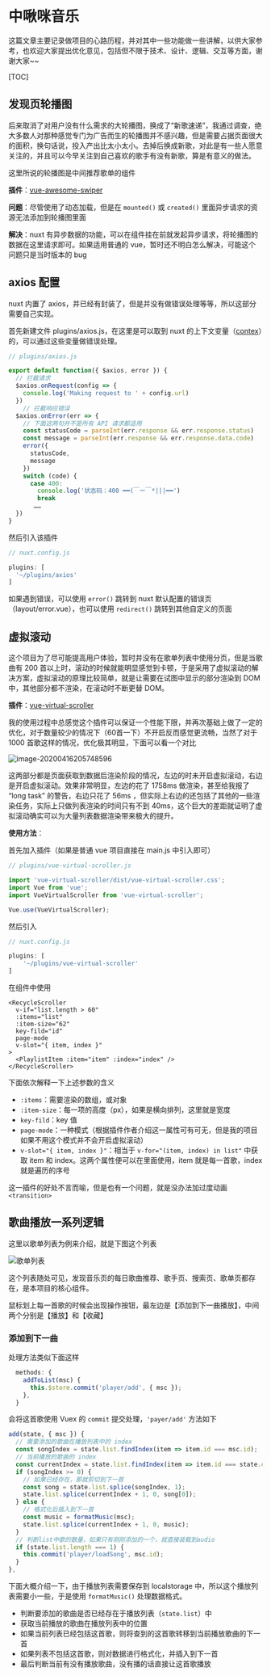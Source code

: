 # 中啾咪音乐

这篇文章主要记录做项目的心路历程，并对其中一些功能做一些讲解，以供大家参考，也欢迎大家提出优化意见，包括但不限于技术、设计、逻辑、交互等方面，谢谢大家~~

[TOC]

## 发现页轮播图

后来取消了对用户没有什么需求的大轮播图，换成了“新歌速递”，我通过调查，绝大多数人对那种感觉专门为广告而生的轮播图并不感兴趣，但是需要占据页面很大的面积，换句话说，投入产出比太小太小。去掉后换成新歌，对此是有一些人愿意关注的，并且可以今早关注到自己喜欢的歌手有没有新歌，算是有意义的做法。

这里所说的轮播图是中间推荐歌单的组件

**插件**：[vue-awesome-swiper](https://github.com/surmon-china/vue-awesome-swiper)

**问题**：尽管使用了动态加载，但是在 `mounted()` 或 `created()` 里面异步请求的资源无法添加到轮播图里面

**解决**：nuxt 有异步数据的功能，可以在组件挂在前就发起异步请求，将轮播图的数据在这里请求即可。如果适用普通的 vue，暂时还不明白怎么解决，可能这个问题只是当时版本的 bug

## axios 配置

nuxt 内置了 axios，并已经有封装了，但是并没有做错误处理等等，所以这部分需要自己实现。

首先新建文件 plugins/axios.js，在这里是可以取到 nuxt 的上下文变量（[contex](https://zh.nuxtjs.org/api/context)）的，可以通过这些变量做错误处理。

```js
// plugins/axios.js

export default function({ $axios, error }) {
  // 拦截请求
  $axios.onRequest(config => {
    console.log('Making request to ' + config.url)
  })
	// 拦截响应错误
  $axios.onError(err => {
    // 下面这两句并不是所有 API 请求都适用
    const statusCode = parseInt(err.response && err.response.status)
    const message = parseInt(err.response && err.response.data.code)
    error({
      statusCode,
      message
    })
    switch (code) {
      case 400:
        console.log('状态码：400 ━━(￣ー￣*|||━━')
        break
       ……
  })
}
```

然后引入该插件

```js
// nuxt.config.js

plugins: [
  '~/plugins/axios'
]
```

如果遇到错误，可以使用 `error()` 跳转到 nuxt 默认配置的错误页（layout/error.vue），也可以使用 `redirect()` 跳转到其他自定义的页面

## 虚拟滚动

这个项目为了尽可能提高用户体验，暂时并没有在歌单列表中使用分页，但是当歌曲有 200 首以上时，滚动的时候就能明显感觉到卡顿，于是采用了虚拟滚动的解决方案，虚拟滚动的原理比较简单，就是让需要在试图中显示的部分渲染到 DOM 中，其他部分都不渲染，在滚动时不断更替 DOM。

**插件**：[vue-virtual-scroller](https://github.com/Akryum/vue-virtual-scroller)

我的使用过程中总感觉这个插件可以保证一个性能下限，并再次基础上做了一定的优化，对于数量较少的情况下（60首一下）不开启反而感觉更流畅，当然了对于 1000 首歌这样的情况，优化极其明显，下面可以看一个对比

![image-20200416205748596](%E6%8A%80%E6%9C%AF%E6%96%87%E6%A1%A3.assets/image-20200416205748596.png)

这两部分都是页面获取到数据后渲染阶段的情况，左边的时未开启虚拟滚动，右边是开启虚拟滚动。效果非常明显，左边的花了 1758ms 做渲染，甚至给我报了 “long task” 的警告，右边只花了 56ms ，但实际上右边的还包括了其他的一些渲染任务，实际上只做列表渲染的时间只有不到 40ms，这个巨大的差距就证明了虚拟滚动确实可以为大量列表数据渲染带来极大的提升。

**使用方法**：

首先加入插件（如果是普通 vue 项目直接在 main.js 中引入即可）

```js
// plugins/vue-virtual-scroller.js

import 'vue-virtual-scroller/dist/vue-virtual-scroller.css';
import Vue from 'vue';
import VueVirtualScroller from 'vue-virtual-scroller';

Vue.use(VueVirtualScroller);
```

然后引入

```js
// nuxt.config.js

plugins: [
	'~/plugins/vue-virtual-scroller'
]
```

在组件中使用

```vue
<RecycleScroller
  v-if="list.length > 60"
  :items="list"
  :item-size="62"
  key-fild="id"
  page-mode
  v-slot="{ item, index }"
>
  <PlaylistItem :item="item" :index="index" />
</RecycleScroller>
```

下面依次解释一下上述参数的含义

- `:items`：需要渲染的数组，或对象
- `:item-size`：每一项的高度（px），如果是横向排列，这里就是宽度
- `key-fild`：key 值
- `page-mode`：一种模式（根据插件作者介绍这一属性可有可无，但是我的项目如果不用这个模式并不会开启虚拟滚动）
- `v-slot="{ item, index }"`：相当于 `v-for="(item, index) in list"` 中获取 item 和 index。这两个属性便可以在里面使用，item 就是每一首歌，index 就是遍历的序号

这一插件的好处不言而喻，但是也有一个问题，就是没办法加过度动画 `<transition>`

## 歌曲播放一系列逻辑

这里以歌单列表为例来介绍，就是下图这个列表

![歌单列表](%E6%8A%80%E6%9C%AF%E6%96%87%E6%A1%A3.assets/image-20200422170214892.png)

这个列表随处可见，发现音乐页的每日歌曲推荐、歌手页、搜索页、歌单页都存在，是本项目的核心组件。

鼠标划上每一首歌的时候会出现操作按钮，最左边是【添加到下一曲播放】，中间两个分别是【播放】和【收藏】

### 添加到下一曲

处理方法类似下面这样

```js
  methods: {
    addToList(msc) {
      this.$store.commit('player/add', { msc });
    },
  }
```

会将这首歌使用 Vuex  的 `commit` 提交处理，`'payer/add'` 方法如下

```js
add(state, { msc }) {
  // 需要添加的歌曲在播放列表中的 index
  const songIndex = state.list.findIndex(item => item.id === msc.id);
  // 当前播放的歌曲的 index
  const currentIndex = state.list.findIndex(item => item.id === state.currSong.id);
  if (songIndex >= 0) {
    // 如果已经存在，那就剪切到下一首
    const song = state.list.splice(songIndex, 1);
    state.list.splice(currentIndex + 1, 0, song[0]);
  } else {
    // 格式化后插入到下一首
    const music = formatMusic(msc);
    state.list.splice(currentIndex + 1, 0, music);
  }
  // 判断list中歌的数量，如果只有刚刚添加的一个，就直接装载到audio
  if (state.list.length === 1) {
    this.commit('player/loadSong', msc.id);
  }
},
```

下面大概介绍一下，由于播放列表需要保存到 localstorage 中，所以这个播放列表需要小一些，于是使用 `formatMusic()` 处理数据格式。

- 判断要添加的歌曲是否已经存在于播放列表（`state.list`）中
- 获取当前播放的歌曲在播放列表中的位置
- 如果当前列表已经包括这首歌，则将查到的这首歌转移到当前播放歌曲的下一首
- 如果列表不包括这首歌，则对数据进行格式化，并插入到下一首
- 最后判断当前有没有播放歌曲，没有播的话直接让这首歌播放

